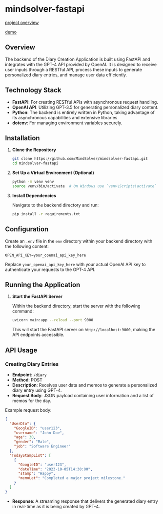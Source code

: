 # mindsolver-fastapi

[project overview](https://github.com/MindSolver)

[demo](https://www.youtube.com/watch?v=uxvyrWQQVKQ)

## Overview

The backend of the Diary Creation Application is built using FastAPI and integrates with the GPT-4 API provided by OpenAI. It is designed to receive user inputs through a RESTful API, process these inputs to generate personalized diary entries, and manage user data efficiently.

## Technology Stack

- **FastAPI**: For creating RESTful APIs with asynchronous request handling.
- **OpenAI API**: Utilizing GPT-3.5 for generating personalized diary content.
- **Python**: The backend is entirely written in Python, taking advantage of its asynchronous capabilities and extensive libraries.
- **dotenv**: For managing environment variables securely.

## Installation

1. **Clone the Repository**

   ```bash
   git clone https://github.com/MindSolver/mindsolver-fastapi.git
   cd mindsolver-fastapi
   ```

2. **Set Up a Virtual Environment (Optional)**

   ```bash
   python -m venv venv
   source venv/bin/activate  # On Windows use `venv\Scripts\activate`
   ```

3. **Install Dependencies**

   Navigate to the backend directory and run:

   ```bash
   pip install -r requirements.txt
   ```

## Configuration

Create an `.env` file in the `env` directory within your backend directory with the following content:

```
OPEN_API_KEY=your_openai_api_key_here
```

Replace `your_openai_api_key_here` with your actual OpenAI API key to authenticate your requests to the GPT-4 API.

## Running the Application

1. **Start the FastAPI Server**

   Within the backend directory, start the server with the following command:

   ```bash
   uvicorn main:app --reload --port 9000
   ```

   This will start the FastAPI server on `http://localhost:9000`, making the API endpoints accessible.

## API Usage

### Creating Diary Entries

- **Endpoint**: `/diary`
- **Method**: POST
- **Description**: Receives user data and memos to generate a personalized diary entry using GPT-4.
- **Request Body**: JSON payload containing user information and a list of memos for the day.

Example request body:

```json
{
  "UserDto": {
    "GoogleID": "user123",
    "username": "John Doe",
    "age": 30,
    "gender": "Male",
    "job": "Software Engineer"
  },
  "TodayStampList": [
    {
      "GoogleID": "user123",
      "dateTime": "2023-10-05T14:30:00",
      "stamp": "Happy",
      "memoLet": "Completed a major project milestone."
    }
  ]
}
```

- **Response**: A streaming response that delivers the generated diary entry in real-time as it is being created by GPT-4.
